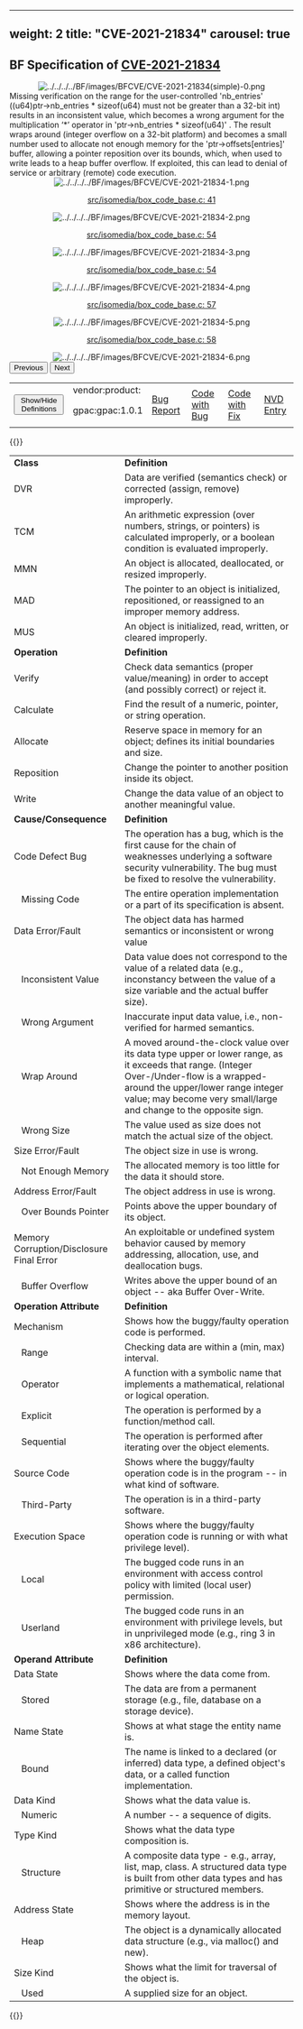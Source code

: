 
---
weight: 2
title: "CVE-2021-21834"
carousel: true
---
## BF Specification of [CVE-2021-21834](https://cve.mitre.org/cgi-bin/cvename.cgi?name=CVE-2021-21834) 

<div>
<div class="row">
<div class="col-5">
<div>
<div style="text-align:center">
<img src="../../../../BF/images/BFCVE/CVE-2021-21834(simple)-0.png" alt="../../../../BF/images/BFCVE/CVE-2021-21834(simple)-0.png" usemap="#image-map"/>
</div>
</div>

</div>
<div class="col">
<div class="row">
<div >
Missing verification on the range for the user-controlled 'nb_entries' ((u64)ptr->nb_entries * sizeof(u64) must not be greater than a 32-bit int) results in an inconsistent value, which becomes a wrong argument for the multiplication ‘*’ operator in 'ptr->nb_entries * sizeof(u64)' . The result wraps around (integer overflow on a 32-bit platform) and becomes a small number used to allocate not enough memory for the  'ptr->offsets[entries]' buffer, allowing a pointer reposition over its bounds, which, when used to write leads to  a heap buffer overflow. If exploited, this can lead to denial of service or arbitrary (remote) code execution.
</div>
</div>

<div class ="row">
<div>
<div id="carouselControls" class="carousel slide" data-interval="false" data-wrap="false">
<div class="carousel-inner">

<div class="carousel-item active" style="text-align:center">
				
<img src="../../../../BF/images/BFCVE/CVE-2021-21834-1.png" alt="../../../../BF/images/BFCVE/CVE-2021-21834-1.png" usemap="#image-map"/>


<td>

[src/isomedia/box_code_base.c: 41](src/isomedia/box_code_base.c)
</td>
		
</div>
			
<div class="carousel-item" style="text-align:center">
				
<img src="../../../../BF/images/BFCVE/CVE-2021-21834-2.png" alt="../../../../BF/images/BFCVE/CVE-2021-21834-2.png" usemap="#image-map"/>


<td>

[src/isomedia/box_code_base.c: 54](src/isomedia/box_code_base.c)
</td>
		
</div>
			
<div class="carousel-item" style="text-align:center">
				
<img src="../../../../BF/images/BFCVE/CVE-2021-21834-3.png" alt="../../../../BF/images/BFCVE/CVE-2021-21834-3.png" usemap="#image-map"/>


<td>

[src/isomedia/box_code_base.c: 54](src/isomedia/box_code_base.c)
</td>
		
</div>
			
<div class="carousel-item" style="text-align:center">
				
<img src="../../../../BF/images/BFCVE/CVE-2021-21834-4.png" alt="../../../../BF/images/BFCVE/CVE-2021-21834-4.png" usemap="#image-map"/>


<td>

[src/isomedia/box_code_base.c: 57](src/isomedia/box_code_base.c)
</td>
		
</div>
			
<div class="carousel-item" style="text-align:center">
				
<img src="../../../../BF/images/BFCVE/CVE-2021-21834-5.png" alt="../../../../BF/images/BFCVE/CVE-2021-21834-5.png" usemap="#image-map"/>


<td>

[src/isomedia/box_code_base.c: 58](src/isomedia/box_code_base.c)
</td>
		
</div>
			
<div class="carousel-item" style="text-align:center">
				
<img src="../../../../BF/images/BFCVE/CVE-2021-21834-6.png" alt="../../../../BF/images/BFCVE/CVE-2021-21834-6.png" usemap="#image-map"/>


</div>
			
</div>
<button class="carousel-control-prev" type="button" data-bs-target="#carouselControls" data-bs-slide="prev">
<span class="carousel-control-prev-icon" aria-hidden="true"></span>
<span class="visually-hidden">Previous</span>
</button>
<button class="carousel-control-next" type="button" data-bs-target="#carouselControls" data-bs-slide="next">
<span class="carousel-control-next-icon" aria-hidden="true"></span>
<span class="visually-hidden">Next</span>
</button>
</div>
</div>
</div>
</div>
</div>
</div>

<table>
<tr>
<td>
<button class="btn btn-secondary" type="button" data-bs-toggle="collapse" data-bs-target="#collapseTable" aria-expanded="false" aria-controls="collapseTable">Show/Hide Definitions</button>
</td>
<td>vendor:product:

gpac:gpac:1.0.1</td><td>
[Bug Report](https://talosintelligence.com/vulnerability_reports/TALOS-2021-1297)</td><td>
[Code with Bug](https://github.com/gpac/gpac/blob/v1.0.1/src/isomedia/box_code_base.c)</td><td>
[Code with Fix](https://github.com/gpac/gpac/commit/b515fd04f5f00f4a99df741042f1efb31ad56351)</td><td>
[NVD Entry](https://nvd.nist.gov/vuln/detail/CVE-2021-21834)</td>
</tr>
</table>

{{<rawhtml>}}
<div class="collapse" id="collapseTable">
<table>
		<tr>
		<td>
				<strong>Class</strong>
			</td>
	<td>
				<strong>Definition</strong>
			</td>
	</tr>
	<tr>
		<td>DVR</td>
	<td>Data are verified (semantics check) or corrected (assign, remove) improperly.</td>
	</tr>
	<tr>
		<td>TCM</td>
	<td>An arithmetic expression (over numbers, strings, or pointers) is calculated improperly, or a boolean condition is evaluated improperly.</td>
	</tr>
	<tr>
		<td>MMN</td>
	<td>An object is allocated, deallocated, or resized improperly.</td>
	</tr>
	<tr>
		<td>MAD</td>
	<td>The pointer to an object is initialized, repositioned, or reassigned to an improper memory address.</td>
	</tr>
	<tr>
		<td>MUS</td>
	<td>An object is initialized, read, written, or cleared improperly.</td>
	</tr>
	<tr>
		<td>
				<strong>Operation</strong>
			</td>
	<td>
				<strong>Definition</strong>
			</td>
	</tr>
	<tr>
		<td>Verify</td>
	<td>Check data semantics (proper value/meaning) in order to accept (and possibly correct) or reject it.</td>
	</tr>
	<tr>
		<td>Calculate</td>
	<td>Find the result of a numeric, pointer, or string operation.</td>
	</tr>
	<tr>
		<td>Allocate</td>
	<td>Reserve space in memory for an object; defines its initial boundaries and size.</td>
	</tr>
	<tr>
		<td>Reposition</td>
	<td>Change the pointer to another position inside its object.</td>
	</tr>
	<tr>
		<td>Write</td>
	<td>Change the data value of an object to another meaningful value.</td>
	</tr>
	<tr>
		<td>
				<strong>Cause/Consequence</strong>
			</td>
	<td>
				<strong>Definition</strong>
			</td>
	</tr>
	<tr>
		<td>Code Defect Bug</td>
	<td>The operation has a bug, which is the first cause for the chain of weaknesses underlying a software security vulnerability. The bug must be fixed to resolve the vulnerability.</td>
	</tr>
	<tr>
		<td>   Missing Code</td>
	<td>The entire operation implementation or a part of its specification is absent.</td>
	</tr>
	<tr>
		<td>Data Error/Fault</td>
	<td>The object data has harmed semantics or inconsistent or wrong value</td>
	</tr>
	<tr>
		<td>   Inconsistent Value</td>
	<td>Data value does not correspond to the value of a related data (e.g., inconstancy between the value of a size variable and the actual buffer size).</td>
	</tr>
	<tr>
		<td>   Wrong Argument</td>
	<td>Inaccurate input data value, i.e., non-verified for harmed semantics.</td>
	</tr>
	<tr>
		<td>   Wrap Around</td>
	<td>A moved around-the-clock value over its data type upper or lower range, as it exceeds that range. (Integer Over-/Under-flow is a wrapped-around the upper/lower range integer value; may become very small/large and change to the opposite sign.</td>
	</tr>
	<tr>
		<td>   Wrong Size</td>
	<td>The value used as size does not match the actual size of the object.</td>
	</tr>
	<tr>
		<td>Size Error/Fault</td>
	<td>The object size in use is wrong.</td>
	</tr>
	<tr>
		<td>   Not Enough Memory</td>
	<td>The allocated memory is too little for the data it should store.</td>
	</tr>
	<tr>
		<td>Address Error/Fault</td>
	<td>The object address in use is wrong.</td>
	</tr>
	<tr>
		<td>   Over Bounds Pointer</td>
	<td>Points above the upper boundary of its object.</td>
	</tr>
	<tr>
		<td>Memory Corruption/Disclosure Final Error</td>
	<td>An exploitable or undefined  system behavior caused by memory addressing, allocation, use, and deallocation bugs.</td>
	</tr>
	<tr>
		<td>   Buffer Overflow</td>
	<td>Writes above the upper bound of an object -- aka Buffer Over-Write.</td>
	</tr>
	<tr>
		<td>
				<strong>Operation Attribute</strong>
			</td>
	<td>
				<strong>Definition</strong>
			</td>
	</tr>
	<tr>
		<td>Mechanism</td>
	<td>Shows how the buggy/faulty operation code is performed.</td>
	</tr>
	<tr>
		<td>   Range</td>
	<td>Checking data are within a (min, max) interval.</td>
	</tr>
	<tr>
		<td>   Operator</td>
	<td>A function with a symbolic name that implements a mathematical, relational or logical operation.</td>
	</tr>
	<tr>
		<td>   Explicit</td>
	<td>The operation is performed by a function/method call.</td>
	</tr>
	<tr>
		<td>   Sequential</td>
	<td>The operation is performed after iterating over the object elements.</td>
	</tr>
	<tr>
		<td>Source Code</td>
	<td>Shows where the buggy/faulty operation code is in the program -- in what kind of software.</td>
	</tr>
	<tr>
		<td>   Third-Party</td>
	<td>The operation is in a third-party software.</td>
	</tr>
	<tr>
		<td>Execution Space</td>
	<td>Shows where the buggy/faulty operation code is running or with what privilege level).</td>
	</tr>
	<tr>
		<td>   Local</td>
	<td>The bugged code runs in an environment with access control policy with limited (local user) permission.</td>
	</tr>
	<tr>
		<td>   Userland</td>
	<td>The bugged code runs in an environment with privilege levels, but in unprivileged mode (e.g., ring 3 in x86 architecture).</td>
	</tr>
	<tr>
		<td>
				<strong>Operand Attribute</strong>
			</td>
	<td>
				<strong>Definition</strong>
			</td>
	</tr>
	<tr>
		<td>Data State</td>
	<td>Shows where the data come from.</td>
	</tr>
	<tr>
		<td>   Stored</td>
	<td>The data are from a permanent storage (e.g., file, database on a storage device).</td>
	</tr>
	<tr>
		<td>Name State</td>
	<td>Shows at what stage the entity name is.</td>
	</tr>
	<tr>
		<td>   Bound</td>
	<td>The name is linked to a declared (or inferred) data type, a defined object's data, or a called function implementation.</td>
	</tr>
	<tr>
		<td>Data Kind</td>
	<td>Shows what the data value is.</td>
	</tr>
	<tr>
		<td>   Numeric</td>
	<td>A number -- a sequence of digits.</td>
	</tr>
	<tr>
		<td>Type Kind</td>
	<td>Shows what the data type composition is.</td>
	</tr>
	<tr>
		<td>   Structure</td>
	<td>A composite data type - e.g., array, list, map, class. A structured data type is built from other data types and has primitive or structured members.</td>
	</tr>
	<tr>
		<td>Address State</td>
	<td>Shows where the address is in the memory layout.</td>
	</tr>
	<tr>
		<td>   Heap</td>
	<td>The object is a dynamically allocated data structure (e.g., via malloc() and new).</td>
	</tr>
	<tr>
		<td>Size Kind</td>
	<td>Shows what the limit for traversal of the object is.</td>
	</tr>
	<tr>
		<td>   Used</td>
	<td>A supplied size for an object.</td>
	</tr>
	
</table>
</div>
{{</rawhtml>}}
	